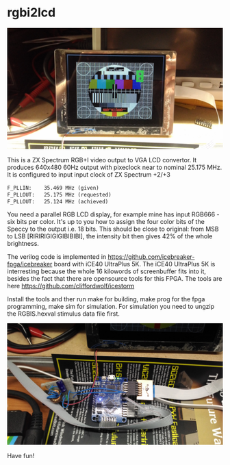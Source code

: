 # rgbi2lcd

![result](https://github.com/ladmanj/rgbi2lcd/blob/master/rgbi2lcd_result.jpg)

This is a ZX Spectrum RGB+I video output to VGA LCD convertor.
It produces 640x480 60Hz output with pixeclock near to nominal 25.175 MHz.
It is configured to input input clock of ZX Spectrum +2/+3
~~~
F_PLLIN:    35.469 MHz (given)
F_PLLOUT:   25.175 MHz (requested)
F_PLLOUT:   25.124 MHz (achieved)
~~~
You need a parallel RGB LCD display, for example mine has input RGB666 - six bits per color.
It's up to you how to assign the four color bits of the Speccy to the output i.e. 18 bits.
This should be close to original: from MSB to LSB [RIRIRIGIGIGIBIBIBI], the intensity bit then
gives 42% of the whole brightness.

The verilog code is implemented in https://github.com/icebreaker-fpga/icebreaker board with iCE40 UltraPlus 5K.
The iCE40 UltraPlus 5K is interresting because the whole 16 kilowords of screenbuffer fits into it, besides the fact that there are opensource tools for this FPGA.
The tools are here https://github.com/cliffordwolf/icestorm

Install the tools and ther run make for building, make prog for the fpga programming, make sim for simulation.
For simulation you need to ungzip the RGBIS.hexval stimulus data file first.

![hardware](https://github.com/ladmanj/rgbi2lcd/blob/master/rgbi2lcd_hw.jpg)

Have fun!
